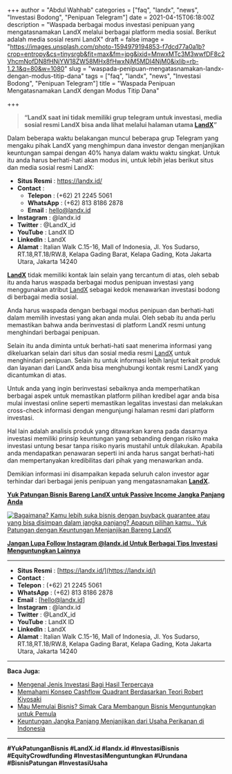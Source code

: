 +++
author = "Abdul Wahhab"
categories = ["faq", "landx", "news", "Investasi Bodong", "Penipuan Telegram"]
date = 2021-04-15T06:18:00Z
description = "Waspada berbagai modus investasi penipuan yang mengatasnamakan LandX melalui berbagai platform media sosial. Berikut adalah media sosial resmi LandX"
draft = false
image = "https://images.unsplash.com/photo-1594979194853-f7dcd77a0a1b?crop=entropy&cs=tinysrgb&fit=max&fm=jpg&ixid=MnwxMTc3M3wwfDF8c2VhcmNofDN8fHNjYW18ZW58MHx8fHwxNjM5MDI4NjM0&ixlib=rb-1.2.1&q=80&w=1080"
slug = "waspada-penipuan-mengatasnamakan-landx-dengan-modus-titip-dana"
tags = ["faq", "landx", "news", "Investasi Bodong", "Penipuan Telegram"]
title = "Waspada Penipuan Mengatasnamakan LandX dengan Modus Titip Dana"

+++


> **“LandX saat ini tidak memiliki grup telegram untuk investasi, media sosial resmi LandX bisa anda lihat melalui halaman utama [LandX](https://landx.id/)”**

Dalam beberapa waktu belakangan muncul beberapa grup Telegram yang mengaku pihak LandX yang menghimpun dana investor dengan menjanjikan keuntungan sampai dengan 40% hanya dalam waktu waktu singkat. Untuk itu anda harus berhati-hati akan  modus ini, untuk lebih jelas berikut situs dan media sosial resmi LandX:

* **Situs Resmi**    : https://landx.id/
* **Contact**  : 
    - **Telepon**    : (+62) 21 2245 5061 
    - **WhatsApp**   : (+62) 813 8186 2878 
    - **Email**      : hello@landx.id
* **Instagram**      : @landx.id
* **Twitter**        : @LandX_id
* **YouTube**        : LandX ID
* **LinkedIn**       : LandX
* **Alamat**         : Italian Walk C.15-16, Mall of Indonesia, Jl. Yos Sudarso, RT.18,RT.18/RW.8, Kelapa Gading Barat, Kelapa Gading, Kota Jakarta Utara,  Jakarta 14240

**[LandX](https://landx.id/)** tidak memiliki kontak lain selain yang tercantum di atas, oleh sebab itu anda harus waspada berbagai modus penipuan  investasi yang menggunakan atribut [LandX](https://landx.id/) sebagai kedok menawarkan investasi bodong di berbagai media sosial.

Anda harus waspada dengan berbagai modus penipuan dan berhati-hati dalam memilih investasi yang akan anda mulai. Oleh sebab itu anda perlu memastikan bahwa anda berinvestasi di platform LandX resmi untung menghindari berbagai penipuan.

Selain itu anda diminta untuk berhati-hati saat menerima informasi yang dikeluarkan selain dari situs dan sosial media resmi [LandX](https://landx.id/) untuk menghindari penipuan. Selain itu untuk informasi lebih lanjut terkait produk dan layanan dari LandX anda bisa menghubungi kontak resmi LandX yang dicantumkan di atas.

Untuk anda yang ingin berinvestasi sebaiknya anda memperhatikan berbagai aspek untuk memastikan platform pilihan kredibel agar anda bisa mulai investasi online seperti memastikan legalitas investasi dan melakukan cross-check informasi dengan mengunjungi halaman resmi dari platform investasi.

Hal lain adalah analisis produk yang ditawarkan karena pada dasarnya investasi memiliki prinsip keuntungan yang sebanding dengan risiko maka investasi untung besar tanpa risiko nyaris mustahil untuk dilakukan. Apabila anda mendapatkan penawaran seperti ini anda harus sangat berhati-hati dan mempertanyakan kredibilitas dari pihak yang menawarkan anda.

Demikian informasi ini disampaikan kepada seluruh calon investor agar terhindar dari berbagai jenis penipuan yang mengatasnamakan **[LandX](https://landx.id/).**  

[**Yuk Patungan Bisnis Bareng LandX untuk Passive Income Jangka Panjang Anda**](https://landx.id/project/)

[![Bagaimana? Kamu lebih suka bisnis dengan buyback guarantee atau yang bisa disimpan dalam jangka panjang? Apapun pilihan kamu.. Yuk Patungan  dengan Keuntungan Menjanjikan Bareng LandX](https://accountgram-production.sfo2.cdn.digitaloceanspaces.com/landx_ghost/2021/10/Equity-Crowdfunding-di-Indonesia-1--3.png)](http://landx.id/project/)

[**Jangan Lupa Follow Instagram @landx.id Untuk Berbagai Tips Investasi Menguntungkan Lainnya**](https://www.instagram.com/landx.id/?utm_medium=copy_link)

---

* **Situs Resmi** : [https://landx.id/](https://landx.id/)
* **Contact** :
* **Telepon** : (+62) 21 2245 5061
* **WhatsApp** : (+62) 813 8186 2878
* **Email** : [hello@landx.id]
* **Instagram** : @landx.id
* **Twitter** : @LandX_id
* **YouTube** : LandX ID
* **LinkedIn** : LandX
* **Alamat** : Italian Walk C.15-16, Mall of Indonesia, Jl. Yos Sudarso, RT.18,RT.18/RW.8, Kelapa Gading Barat, Kelapa Gading, Kota Jakarta Utara,  Jakarta 14240

---

**Baca Juga:**

* [Mengenal Jenis Investasi Bagi Hasil Terpercaya](https://landx.id/blog/mengenal-jenis-investasi-bagi-hasil-terpercaya/)
* [Memahami Konsep Cashflow Quadrant Berdasarkan Teori Robert Kiyosaki](https://landx.id/blog/konsep-cashflow-quadrant-robert-kiyosaki/)
* [Mau Memulai Bisnis? Simak Cara Membangun Bisnis Menguntungkan untuk Pemula](https://landx.id/blog/mau-memulai-bisnis-simak-cara-membangun-bisnis-menguntungkan-untuk-pemula/)
* [Keuntungan Jangka Panjang Menjanjikan dari Usaha Perikanan di Indonesia](https://landx.id/blog/bisnis-perikanan-tangkap-di-indonesia/)

---

**#YukPatunganBisnis    #LandX.id    #landx.id     #InvestasiBisnis    #EquityCrowdfunding    #InvestasiMenguntungkan     #Urundana    #BisnisPatungan    #InvestasiUsaha**

